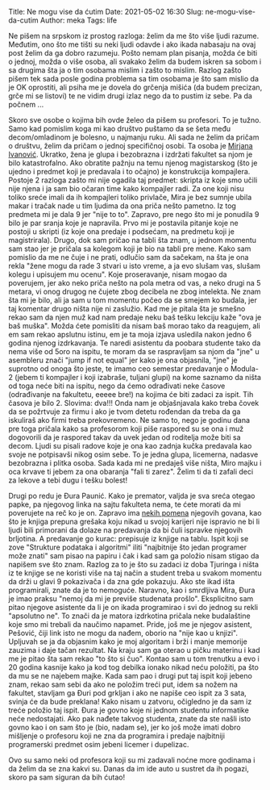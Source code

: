 Title: Ne mogu vise da ćutim
Date: 2021-05-02 16:30
Slug: ne-mogu-vise-da-cutim
Author: meka
Tags: life


Ne pišem na srpskom iz prostog razloga: želim da me što više ljudi razume. 
Međutim, ono što me tišti su neki ljudi odavde i ako ikada nabasaju na ovaj 
post želim da ga dobro razumeju. Pošto nemam plan pisanja, možda će biti o 
jednoj, možda o više osoba, ali svakako želim da budem iskren sa sobom i sa 
drugima šta ja o tim osobama mislim i zašto to mislim. Razlog zašto pišem tek
sada posle godina problema sa tim osobama je što sam mislio da je OK oprostiti,
ali psiha me je dovela do grčenja mišića (da budem precizan, grče mi se listovi)
te ne vidim drugi izlaz nego da to pustim iz sebe. Pa da počnem ...

Skoro sve osobe o kojima bih ovde želeo da pišem su profesori. To je tužno. 
Samo kad pomislim koga mi kao društvo puštamo da se šeta među decom/omladinom
je bolesno, u najmanju ruku. Ali sada ne želim da pričam o društvu, želim da
pričam o jednoj specifičnoj osobi. Ta osoba je 
[Mirjana Ivanović](https://perun.pmf.uns.ac.rs/wiki/mirjana-ivanovic). Ukratko,
žena je glupa i bezobrazna i izdržati fakultet sa njom je bilo katastrofalno.
Ako obratite pažnju na temu njenog magistarskog (što je ujedno i predmet koji
je predavala i to očajno) je konstrukcija kompajlera. Postoje 2 razloga zašto
mi nije ogadila taj predmet: skripta iz koje smo učili nije njena i ja sam bio
očaran time kako kompajler radi. Za one koji nisu toliko sreće imali da ih 
kompajleri toliko privlače, Mira je bez sumnje ubila makar i tračak nade u tim
ljudima da ona priča nešto pametno. Iz tog predmeta mi je dala 9 jer "nije to 
to". Zapravo, pre nego što mi je ponudila 9 bilo je par sranja koje je 
napravila. Prvo mi je postavila pitanje koje ne postoji u skripti (iz koje ona 
predaje i podsećam, na predmetu koji je magistrirala). Drugo, dok sam pričao
na tabli šta znam, u jednom momentu sam stao jer je pričala sa kolegom koji je
bio na tabli pre mene. Kako sam pomislio da me ne čuje i ne prati, odlučio sam 
da sačekam, na šta je ona rekla "žene mogu da rade 3 stvari u isto vreme, a ja
evo slušam vas, slušam kolegu i upisujem mu ocenu". Koje proseravanje, nisam 
mogao da poverujem, jer ako neko priča nešto na pola metra od vas, a neko drugi 
na 5 metara, vi onog drugog ne čujete zbog decibela ne zbog intelekta. Ne znam
šta mi je bilo, ali ja sam u tom momentu počeo da se smejem ko budala, jer taj
komentar drugo ništa nije ni zaslužio. Kad me je pitala šta je smešno rekao sam
da njen muž kad nam predaje neku baš tešku lekciju kaže "ova je baš muška". 
Možda ćete pomisliti da nisam baš morao tako da reagujem, ali em sam rekao 
apslutnu istinu, em je ta moja izjava usledila nakon jedno 6 godina njenog 
izdrkavanja. Te naredi asistentu da poobara studente tako da nema više od 5oro 
na ispitu, te moram da se raspravljam sa njom da "jne" u asembleru znači "jump 
if not equal" jer kako je ona objasnila, "jne" je suprotno od onoga što jeste, 
te imamo ceo semestar predavanje o Modula-2 (jebem ti kompajler i koji izabraše, 
tuljani glupi) na kome saznamo da ništa od toga neće biti na ispitu, nego da 
ćemo odrađivati neke časove (odrađivanje na fakultetu, eeeee bre!) na kojima će 
biti zadaci za ispit. Tih časova je bilo 2. Slovima: dva!!! Onda nam je 
objašnjavala kako treba čovek da se požrtvuje za firmu i ako je tvom detetu 
rođendan da treba da ga iskuliraš ako firmi treba prekovremeno. Ne samo to, 
nego je godinu dana pre toga pričala kako sa profesorom koji piše raspored su 
se ona i muž dogovorili da je raspored takav da uvek jedan od roditelja može 
biti sa decom. Ljudi su pisali radove koje je ona kao zadnja kučka predavala 
kao svoje ne potpisavši nikog osim sebe. To je jedna glupa, licemerna, nadasve 
bezobrazna i plitka osoba. Sada kada mi ne predaješ više ništa, Miro majku i 
oca krvave ti jebem za ona obaranja "fali ti zarez". Želim ti da ti zafali deci 
za lekove a tebi dugu i tešku bolest!

Drugi po redu je Đura Paunić. Kako je premator, valjda je sva sreća otegao 
papke, pa njegovog linka na sajtu fakulteta nema, te ćete morati da mi 
poverujete na reč ko je on. Zapravo ima 
[nekih pomena](https://www.pmf.uns.ac.rs/wp-content/uploads/2017/03/MDS31-1.pdf)
njegovih govana, kao što je knjiga prepuna grešaka koju nikad u svojoj karijeri
nije ispravio ne bi li ljudi bili primorani da dolaze na predavanja da bi čuli
ispravke njegovih brljotina. A predavanje go kurac: prepisuje iz knjige na 
tablu. Ispit koji se zove "Strukture podataka i algoritmi" iliti "najbitnije 
što jedan programer može znati" sam pisao na papiru i čak i kad sam ga položio
nisam stigao da napišem sve što znam. Razlog za to je što su zadaci iz doba
Tjuringa i ništa iz te knjige se ne koristi više na taj način a student treba u
svakom momentu da drži u glavi 9 pokazivača i da zna gde pokazuju. Ako ste ikad
išta programirali, znate da je to nemoguće. Naravno, kao i smrdljiva Mira, Đura
je imao praksu "nemoj da mi je previše studenata prošlo". Eksplicitno sam pitao
njegove asistente da li je on ikada programirao i svi do jednog su rekli 
"apsolutno ne". To znači da je matora izdrkotina pričala neke budalaštine koje
smo mi trebali da naučimo napamet. Pride, još me je njegov asistent, Pešović, 
čiji link isto ne mogu da nađem, oborio na "nije kao u knjizi". Upljuvah se ja 
da objasnim kako je moj algoritam i brži i manje memorije zauzima i daje tačan 
rezultat. Na kraju sam ga oterao u pičku materinu i kad me je pitao šta sam 
rekao "to što si čuo". Kontao sam u tom trenutku a evo i 20 godina kasnije kako
ja kod tog debilka ionako nikad neću položiti, pa što da mu se ne najebem majke.
Kada sam pao i drugi put taj ispit koji jebeno znam, rekao sam sebi da ako ne 
položim treći put, idem sa nožem na fakultet, stavljam ga Đuri pod grkljan i 
ako ne napiše ceo ispit za 3 sata, svinja će da bude preklana! Kako nisam u 
zatvoru, očigledno je da sam iz treće položio taj ispit. Đura je govno koje ni 
jednom studentu informatike neće nedostajati. Ako pak nađete takvog studenta, 
znate da ste našli isto govno kao i on sam što je (bio, nadam se), jer ko još 
može imati dobro mišljenje o profesoru koji ne zna da programira i predaje 
najbitniji programerski predmet osim jebeni licemer i dupelizac.

Ovo su samo neki od profesora koji su mi zadavali noćne more godinama i da
želim da se zna kakvi su. Danas da im ide auto u sustret da ih pogazi, skoro pa 
sam siguran da bih ćutao!
